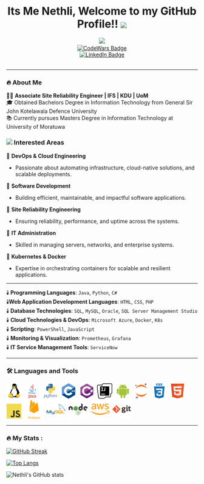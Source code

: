   <h1  align="center">
  Its Me Nethli, Welcome to my GitHub Profile!!
  <img src="https://media.giphy.com/media/hvRJCLFzcasrR4ia7z/giphy.gif" width="30px"  align="center"/>
</h1>

<div id="header" align="center">
  <img src="https://media.giphy.com/media/paTz7UZbPfTZFRYnnB/giphy.gif" width="400"/>
</div>

<div id="badges"  align="center">
  <a href="https://www.codewars.com/users/nethli">
    <img src="https://img.shields.io/badge/CodeWars-red?style=for-the-badge&logo=codewars&logoColor=white" alt="CodeWars Badge"/>
  </a>   
</div>

<div id="badges"  align="center">
  <a href="https://www.linkedin.com/in/nethli-dahanayake-881a85216/"> 
    <img src="https://img.shields.io/badge/LinkedIn-blue?style=for-the-badge&logo=linkedin&logoColor=white" alt="LinkedIn Badge"/>
  </a>   
</div>

<div align="center">
  <img src="https://komarev.com/ghpvc/?username=nethli&style=flat-square&color=blue" alt=""/> 
 </div>
  
---

### 🔥 About Me 

:woman_technologist: **Associate Site Reliability Engineer | IFS | KDU | UoM**  
🎓 Obtained Bachelors Degree in Information Technology from General Sir John Kotelawala Defence University  
📚 Currently pursues Masters Degree in Information Technology at University of Moratuwa 

### <img src="https://media.giphy.com/media/WUlplcMpOCEmTGBtBW/giphy.gif" width="30"> Interested Areas  

🔖 **DevOps & Cloud Engineering**  
- Passionate about automating infrastructure, cloud-native solutions, and scalable deployments.  

🔖 **Software Development**  
- Building efficient, maintainable, and impactful software applications.  

🔖 **Site Reliability Engineering**  
- Ensuring reliability, performance, and uptime across the systems.  

🔖 **IT Administration**  
- Skilled in managing servers, networks, and enterprise systems.  

🔖 **Kubernetes & Docker**  
- Expertise in orchestrating containers for scalable and resilient applications.

  
---

🕯️ **Programming Languages**: `Java`, `Python`, `C#`  
 🕯️**Web Application Development Languages**: `HTML`, `CSS`, `PHP`  
🕯️ **Database Technologies**: `SQL`, `MySQL`, `Oracle`, `SQL Server Management Studio`  
🕯️ **Cloud Technologies & DevOps**: `Microsoft Azure`, `Docker`, `K8s`  
🕯️  **Scripting**: `PowerShell`, `JavaScript`  
🕯️  **Monitoring & Visualization**: `Prometheus`, `Grafana`  
🕯️  **IT Service Management Tools**: `ServiceNow`


---

### :hammer_and_wrench: Languages and Tools 
<div>
  <img src="https://github.com/devicons/devicon/blob/1119b9f84c0290e0f0b38982099a2bd027a48bf1/icons/linux/linux-original.svg" title="Linux" alt="Java" width="40" height="40"/>&nbsp;
  <img src="https://github.com/devicons/devicon/blob/master/icons/java/java-original-wordmark.svg" title="Java" alt="Java" width="40" height="40"/>&nbsp;
  <img src="https://github.com/devicons/devicon/blob/master/icons/python/python-original-wordmark.svg" title="Python" alt="Python" width="40" height="40"/>&nbsp;
  <img src="https://github.com/devicons/devicon/blob/master/icons/cplusplus/cplusplus-original.svg" title="C++" alt="C++" width="40" height="40"/>&nbsp;
  <img src="https://github.com/devicons/devicon/blob/master/icons/csharp/csharp-original.svg" title="C#" alt="C#" width="40" height="40"/>&nbsp;
  <img src="https://github.com/devicons/devicon/blob/master/icons/intellij/intellij-plain.svg" title="intellij" alt="intellij" width="40" height="40"/>&nbsp;
  <img src="https://github.com/devicons/devicon/blob/master/icons/android/android-original.svg" title="Android" alt="Android" width="40" height="40"/>&nbsp;
  <img src="https://github.com/devicons/devicon/blob/master/icons/jupyter/jupyter-original.svg" title="Jupyter" alt="Jupyter" width="40" height="40"/>&nbsp;
  <img src="https://github.com/devicons/devicon/blob/master/icons/css3/css3-plain-wordmark.svg"  title="CSS3" alt="CSS" width="40" height="40"/>&nbsp;
  <img src="https://github.com/devicons/devicon/blob/master/icons/html5/html5-original.svg" title="HTML5" alt="HTML" width="40" height="40"/>&nbsp;
  <img src="https://github.com/devicons/devicon/blob/master/icons/javascript/javascript-original.svg" title="JavaScript" alt="JavaScript" width="40"height="40"/>&nbsp;
  <img src="https://github.com/devicons/devicon/blob/master/icons/firebase/firebase-plain-wordmark.svg" title="Firebase" alt="Firebase" width="50" height="50"/>&nbsp;
  <img src="https://github.com/devicons/devicon/blob/master/icons/mysql/mysql-original-wordmark.svg" title="MySQL"  alt="MySQL" width="50" height="50"/>&nbsp;
  <img src="https://github.com/devicons/devicon/blob/master/icons/nodejs/nodejs-original-wordmark.svg" title="NodeJS" alt="NodeJS" width="50" height="50"/>&nbsp;
  <img src="https://github.com/devicons/devicon/blob/master/icons/amazonwebservices/amazonwebservices-plain-wordmark.svg" title="AWS" alt="AWS" width="50" height="50"/>&nbsp;
  <img src="https://github.com/devicons/devicon/blob/master/icons/git/git-original-wordmark.svg" title="Git" **alt="Git" width="50" height="50"/>
</div>

---

### :fire: My Stats :

[![GitHub Streak](http://github-readme-streak-stats.herokuapp.com?user=nethli&theme=tokyonight)](https://git.io/streak-stats)

[![Top Langs](https://github-readme-stats.vercel.app/api/top-langs/?username=nethli&layout=compact&theme=vision-friendly-dark)](https://github.com/anuraghazra/github-readme-stats)

![Nethli's GitHub stats](https://github-readme-stats.vercel.app/api?username=nethli&show_icons=true&theme=tokyonight)
